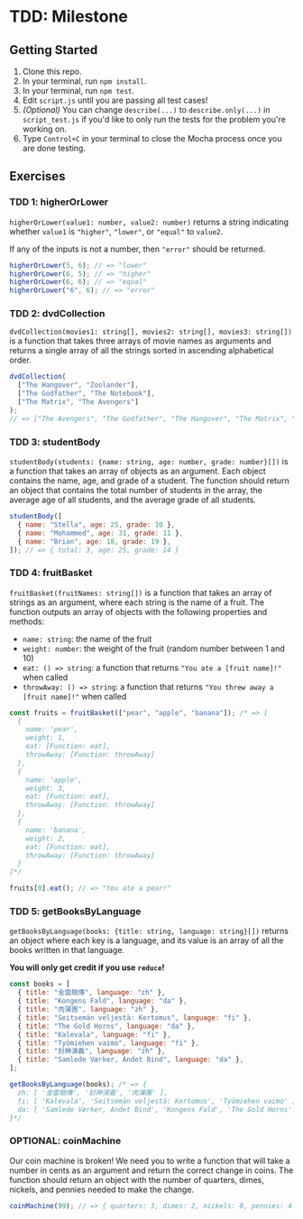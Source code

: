 # TDD: Milestone

## Getting Started

1. Clone this repo.
2. In your terminal, run `npm install`.
3. In your terminal, run `npm test`.
4. Edit `script.js` until you are passing all test cases!
5. _(Optional)_ You can change `describe(...)` to `describe.only(...)` in `script_test.js` if you'd like to only run the tests for the problem you're working on.
6. Type `Control+C` in your terminal to close the Mocha process once you are done testing.

## Exercises

### TDD 1: higherOrLower

`higherOrLower(value1: number, value2: number)` returns a string indicating whether `value1` is `"higher"`, `"lower"`, or `"equal"` to `value2`.

If any of the inputs is not a number, then `"error"` should be returned.

```js
higherOrLower(5, 6); // => "lower"
higherOrLower(6, 5); // => "higher"
higherOrLower(6, 6); // => "equal"
higherOrLower("6", 6); // => "error"
```

### TDD 2: dvdCollection

`dvdCollection(movies1: string[], movies2: string[], movies3: string[])` is a function that takes three arrays of movie names as arguments and returns a single array of all the strings sorted in ascending alphabetical order.

```js
dvdCollection(
  ["The Hangover", "Zoolander"],
  ["The Godfather", "The Notebook"],
  ["The Matrix", "The Avengers"]
);
// => ["The Avengers", "The Godfather", "The Hangover", "The Matrix", "The Notebook", "Zoolander"]
```

### TDD 3: studentBody

`studentBody(students: {name: string, age: number, grade: number}[])` is a function that takes an array of objects as an argument. Each object contains the name, age, and grade of a student. The function should return an object that contains the total number of students in the array, the average age of all students, and the average grade of all students.

```js
studentBody([
  { name: "Stella", age: 25, grade: 10 },
  { name: "Mohammed", age: 31, grade: 11 },
  { name: "Brian", age: 18, grade: 19 },
]); // => { total: 3, age: 25, grade: 14 }
```

### TDD 4: fruitBasket

`fruitBasket(fruitNames: string[])` is a function that takes an array of strings as an argument, where each string is the name of a fruit. The function outputs an array of objects with the following properties and methods:

- `name: string`: the name of the fruit
- `weight: number`: the weight of the fruit (random number between 1 and 10)
- `eat: () => string`: a function that returns `"You ate a [fruit name]!"` when called
- `throwAway: () => string`: a function that returns `"You threw away a [fruit name]!"` when called

```js
const fruits = fruitBasket(["pear", "apple", "banana"]); /* => [
  {
    name: 'pear',
    weight: 1,
    eat: [Function: eat],
    throwAway: [Function: throwAway]
  },
  {
    name: 'apple',
    weight: 3,
    eat: [Function: eat],
    throwAway: [Function: throwAway]
  },
  {
    name: 'banana',
    weight: 2,
    eat: [Function: eat],
    throwAway: [Function: throwAway]
  }
]*/

fruits[0].eat(); // => "You ate a pear!"
```

### TDD 5: getBooksByLanguage

`getBooksByLanguage(books: {title: string, language: string}[])` returns an object where each key is a language, and its value is an array of all the books written in that language.

**You will only get credit if you use `reduce`!**

```js
const books = [
  { title: "金雲翹傳", language: "zh" },
  { title: "Kongens Fald", language: "da" },
  { title: "肉蒲團", language: "zh" },
  { title: "Seitsemän veljestä: Kertomus", language: "fi" },
  { title: "The Gold Horns", language: "da" },
  { title: "Kalevala", language: "fi" },
  { title: "Työmiehen vaimo", language: "fi" },
  { title: "封神演義", language: "zh" },
  { title: "Samlede Værker, Andet Bind", language: "da" },
];

getBooksByLanguage(books); /* => {
  zh: [ '金雲翹傳', '封神演義', '肉蒲團' ],
  fi: [ 'Kalevala', 'Seitsemän veljestä: Kertomus', 'Työmiehen vaimo' ],
  da: [ 'Samlede Værker, Andet Bind', 'Kongens Fald', 'The Gold Horns' ]
}*/
```

### OPTIONAL: coinMachine

Our coin machine is broken! We need you to write a function that will take a number in cents as an argument and return the correct change in coins. The function should return an object with the number of quarters, dimes, nickels, and pennies needed to make the change.

```js
coinMachine(99); // => { quarters: 3, dimes: 2, nickels: 0, pennies: 4 }
```
